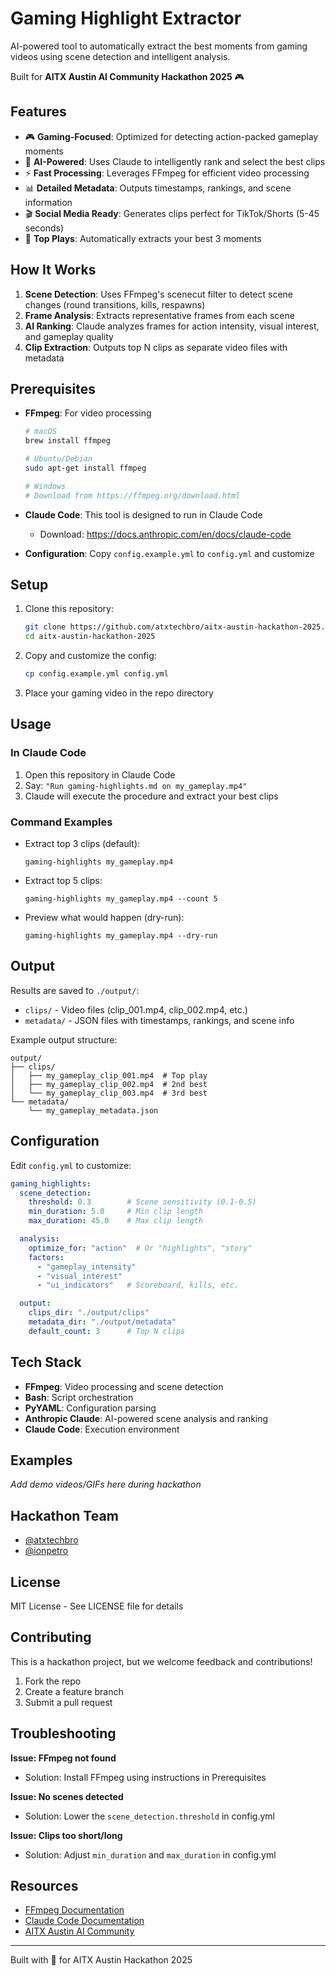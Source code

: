 # Gaming Highlight Extractor

AI-powered tool to automatically extract the best moments from gaming videos using scene detection and intelligent analysis.

Built for **AITX Austin AI Community Hackathon 2025** 🎮

## Features

- 🎮 **Gaming-Focused**: Optimized for detecting action-packed gameplay moments
- 🤖 **AI-Powered**: Uses Claude to intelligently rank and select the best clips
- ⚡ **Fast Processing**: Leverages FFmpeg for efficient video processing
- 📊 **Detailed Metadata**: Outputs timestamps, rankings, and scene information
- 🎬 **Social Media Ready**: Generates clips perfect for TikTok/Shorts (5-45 seconds)
- 🎯 **Top Plays**: Automatically extracts your best 3 moments

## How It Works

1. **Scene Detection**: Uses FFmpeg's scenecut filter to detect scene changes (round transitions, kills, respawns)
2. **Frame Analysis**: Extracts representative frames from each scene
3. **AI Ranking**: Claude analyzes frames for action intensity, visual interest, and gameplay quality
4. **Clip Extraction**: Outputs top N clips as separate video files with metadata

## Prerequisites

- **FFmpeg**: For video processing
  ```bash
  # macOS
  brew install ffmpeg

  # Ubuntu/Debian
  sudo apt-get install ffmpeg

  # Windows
  # Download from https://ffmpeg.org/download.html
  ```

- **Claude Code**: This tool is designed to run in Claude Code
  - Download: https://docs.anthropic.com/en/docs/claude-code

- **Configuration**: Copy `config.example.yml` to `config.yml` and customize

## Setup

1. Clone this repository:
   ```bash
   git clone https://github.com/atxtechbro/aitx-austin-hackathon-2025.git
   cd aitx-austin-hackathon-2025
   ```

2. Copy and customize the config:
   ```bash
   cp config.example.yml config.yml
   ```

3. Place your gaming video in the repo directory

## Usage

### In Claude Code

1. Open this repository in Claude Code
2. Say: `"Run gaming-highlights.md on my_gameplay.mp4"`
3. Claude will execute the procedure and extract your best clips

### Command Examples

- Extract top 3 clips (default):
  ```
  gaming-highlights my_gameplay.mp4
  ```

- Extract top 5 clips:
  ```
  gaming-highlights my_gameplay.mp4 --count 5
  ```

- Preview what would happen (dry-run):
  ```
  gaming-highlights my_gameplay.mp4 --dry-run
  ```

## Output

Results are saved to `./output/`:
- `clips/` - Video files (clip_001.mp4, clip_002.mp4, etc.)
- `metadata/` - JSON files with timestamps, rankings, and scene info

Example output structure:
```
output/
├── clips/
│   ├── my_gameplay_clip_001.mp4  # Top play
│   ├── my_gameplay_clip_002.mp4  # 2nd best
│   └── my_gameplay_clip_003.mp4  # 3rd best
└── metadata/
    └── my_gameplay_metadata.json
```

## Configuration

Edit `config.yml` to customize:

```yaml
gaming_highlights:
  scene_detection:
    threshold: 0.3        # Scene sensitivity (0.1-0.5)
    min_duration: 5.0     # Min clip length
    max_duration: 45.0    # Max clip length

  analysis:
    optimize_for: "action"  # Or "highlights", "story"
    factors:
      - "gameplay_intensity"
      - "visual_interest"
      - "ui_indicators"   # Scoreboard, kills, etc.

  output:
    clips_dir: "./output/clips"
    metadata_dir: "./output/metadata"
    default_count: 3      # Top N clips
```

## Tech Stack

- **FFmpeg**: Video processing and scene detection
- **Bash**: Script orchestration
- **PyYAML**: Configuration parsing
- **Anthropic Claude**: AI-powered scene analysis and ranking
- **Claude Code**: Execution environment

## Examples

_Add demo videos/GIFs here during hackathon_

## Hackathon Team

- [@atxtechbro](https://github.com/atxtechbro)
- [@ionpetro](https://github.com/ionpetro)

## License

MIT License - See LICENSE file for details

## Contributing

This is a hackathon project, but we welcome feedback and contributions!

1. Fork the repo
2. Create a feature branch
3. Submit a pull request

## Troubleshooting

**Issue: FFmpeg not found**
- Solution: Install FFmpeg using instructions in Prerequisites

**Issue: No scenes detected**
- Solution: Lower the `scene_detection.threshold` in config.yml

**Issue: Clips too short/long**
- Solution: Adjust `min_duration` and `max_duration` in config.yml

## Resources

- [FFmpeg Documentation](https://ffmpeg.org/documentation.html)
- [Claude Code Documentation](https://docs.anthropic.com/en/docs/claude-code)
- [AITX Austin AI Community](https://www.meetup.com/austin-langchain-ai-group/)

---

Built with 💜 for AITX Austin Hackathon 2025
